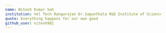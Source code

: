 ```yaml
---
name: Nitesh Kumar Sah
institution: Vel Tech Rangarajan Dr.Sagunthala R&D Institute of Science and Technology
quote: Everything happens for our own good
github_user: nitesh982
---
```

